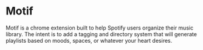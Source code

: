 # Motif
Motif is a chrome extension built to help Spotify users organize their music library. The intent is to add a tagging and directory system that will generate playlists based on moods, spaces, or whatever your heart desires.